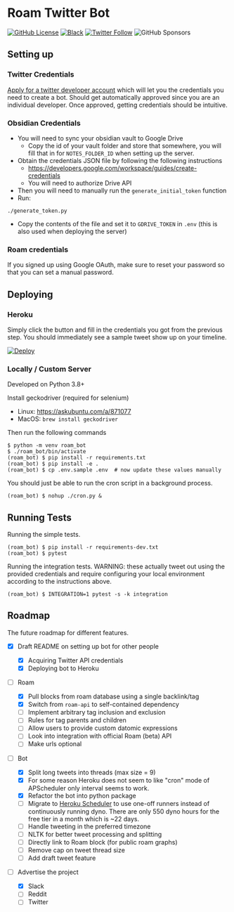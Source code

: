 # Roam Twitter Bot

[![GitHub License](https://img.shields.io/github/license/adithyabsk/roam_bot?logo=6cc644&style=plastic)](https://github.com/adithyabsk/roambot/blob/master/LICENSE)
[![Black](https://img.shields.io/badge/code%20style-black-000000.svg)](https://github.com/psf/black)
[![Twitter Follow](https://img.shields.io/twitter/follow/adithya_balaji?style=social)](https://twitter.com/intent/follow?screen_name=adithya_balaji)
![GitHub Sponsors](https://img.shields.io/github/sponsors/adithyabsk?style=social)

<!-- Since the Repo was renamed, we need to use roam_bot for now, this might
break soon though. -->

## Setting up

### Twitter Credentials

[Apply for a twitter developer account](https://developer.twitter.com/en/apply/user.html)
which will let you the credentials you need to create a bot. Should get
automatically approved since you are an individual developer. Once approved,
getting credentials should be intuitive.

### Obsidian Credentials

* You will need to sync your obsidian vault to Google Drive
  * Copy the id of your vault folder and store that somewhere, you will fill
  that in for `NOTES_FOLDER_ID` when setting up the server.
* Obtain the credentials JSON file by following the following instructions
  * https://developers.google.com/workspace/guides/create-credentials
  * You will need to authorize Drive API
* Then you will need to manually run the `generate_initial_token` function
* Run:

```shell
./generate_token.py
```

* Copy the contents of the file and set it to `GDRIVE_TOKEN` in `.env` (this is
also used when deploying the server)

### Roam credentials

If you signed up using Google OAuth, make sure to reset your password so that
you can set a manual password.

## Deploying

### Heroku

Simply click the button and fill in the credentials you got from the previous
step. You should immediately see a sample tweet show up on your timeline.

[![Deploy](https://www.herokucdn.com/deploy/button.svg)](https://heroku.com/deploy)

### Locally / Custom Server

Developed on Python 3.8+

Install geckodriver (required for selenium)

* Linux: https://askubuntu.com/a/871077
* MacOS: `brew install geckodriver`

Then run the following commands

```shell
$ python -m venv roam_bot
$ ./roam_bot/bin/activate
(roam_bot) $ pip install -r requirements.txt
(roam_bot) $ pip install -e .
(roam_bot) $ cp .env.sample .env  # now update these values manually
```

You should just be able to run the cron script in a background process.

```shell
(roam_bot) $ nohup ./cron.py &
```

## Running Tests

Running the simple tests.

```shell
(roam_bot) $ pip install -r requirements-dev.txt
(roam_bot) $ pytest
```

Running the integration tests. WARNING: these actually tweet out using the
provided credentials and require configuring your local environment according to
the instructions above.

```shell
(roam_bot) $ INTEGRATION=1 pytest -s -k integration
```

## Roadmap

The future roadmap for different features.

- [x] Draft README on setting up bot for other people

  - [x] Acquiring Twitter API credentials
  - [x] Deploying bot to Heroku

- [ ] Roam

  - [x] Pull blocks from roam database using a single backlink/tag
  - [x] Switch from `roam-api` to self-contained dependency
  - [ ] Implement arbitrary tag inclusion and exclusion
  - [ ] Rules for tag parents and children
  - [ ] Allow users to provide custom datomic expressions
  - [ ] Look into integration with official Roam (beta) API
  - [ ] Make urls optional

- [ ] Bot

  - [x] Split long tweets into threads (max size = 9)
  - [x] For some reason Heroku does not seem to like "cron" mode of APScheduler
    only interval seems to work.
  - [x] Refactor the bot into python package
  - [ ] Migrate to [Heroku Scheduler](https://elements.heroku.com/addons/scheduler)
    to use one-off runners instead of continuously running dyno. There are only
    550 dyno hours for the free tier in a month which is ~22 days.
  - [ ] Handle tweeting in the preferred timezone
  - [ ] NLTK for better tweet processing and splitting
  - [ ] Directly link to Roam block (for public roam graphs)
  - [ ] Remove cap on tweet thread size
  - [ ] Add draft tweet feature

- [ ] Advertise the project

  - [x] Slack
  - [ ] Reddit
  - [ ] Twitter
